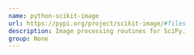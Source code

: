 ```yaml
---
name: python-scikit-image
url: https://pypi.org/project/scikit-image/#files
description: Image processing routines for SciPy.
group: None
---
```


